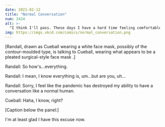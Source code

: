 ```yaml
---
date: 2021-02-12
title: "Normal Conversation"
num: 2424
alt: >-
  "I think I'll pass. These days I have a hard time feeling comfortable in crowded bars with loud music and lots of shouting." --me, after the pandemic, but now for a second reason
img: https://imgs.xkcd.com/comics/normal_conversation.png
---
```

[Randall, drawn as Cueball wearing a white face mask, possibly of the contour-moulded type, is talking to Cueball, wearing what appears to be a pleated surgical-style face mask .]

Randall: So how's...everything.

Randall: I mean, I know everything is, um...but are you, uh...

Randall: Sorry, I feel like the pandemic has destroyed my ability to have a conversation like a normal human.

Cueball: Haha, I know, right?

[Caption below the panel:]

I'm at least glad I have this excuse now.